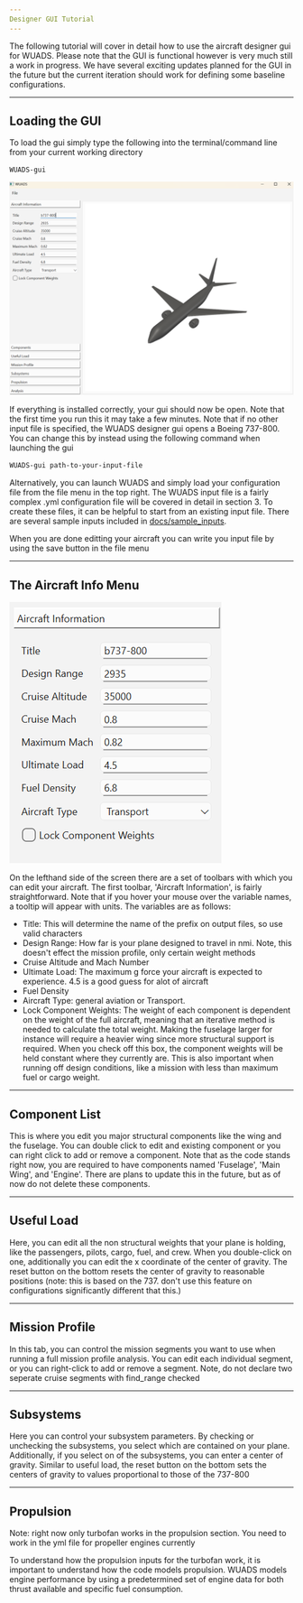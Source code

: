 ```yaml
---
Designer GUI Tutorial
---
```


The following tutorial will cover in detail how to use the aircraft designer
gui for WUADS. Please note that the GUI is functional however is very much still a 
work in progress. We have several exciting updates planned for the GUI in the future
but the current iteration should work for defining some baseline configurations.

---
Loading the GUI
---
To load the gui simply type the following into the terminal/command line from your current working
directory

```
WUADS-gui
```

![WUADS GUI](/docs/images/WUADS_gui.png)

If everything is installed correctly, your gui should now be open. Note that the first time you run this
it may take a few minutes. Note that if no other input file is specified, the WUADS designer gui opens
a Boeing 737-800. You can change this by instead using the following command when launching the gui

```bash
WUADS-gui path-to-your-input-file
```

Alternatively, you can launch WUADS and simply load your configuration file from the file menu
in the top right. The WUADS input file is a fairly complex .yml configuration file will be 
covered in detail in section 3. To create these files, it can be helpful to start from an existing
input file. There are several sample inputs included in [docs/sample_inputs](docs/sample_inputs).

When you are done editting your aircraft you can write you input file by using the save button in the file menu

---
The Aircraft Info Menu
---

![Aircraft Info Menu](/docs/images/aircraft_info.png)

On the lefthand side of the screen there are a set of toolbars with which you can edit your aircraft.
The first toolbar, 'Aircraft Information', is fairly straightforward. Note that if you hover your mouse
over the variable names, a tooltip will appear with units. The variables are as follows:

- Title: This will determine the name of the prefix on output files, so use valid characters
- Design Range: How far is your plane designed to travel in nmi. Note, this doesn't effect the mission profile,
only certain weight methods
- Cruise Altitude and Mach Number
- Ultimate Load: The maximum g force your aircraft is expected to experience. 4.5 is a good guess for alot of aircraft
- Fuel Density
- Aircraft Type: general aviation or Transport.
- Lock Component Weights: The weight of each component is dependent on the weight of the full aircraft, meaning 
that an iterative method is needed to calculate the total weight. Making the fuselage larger for instance will require a
heavier wing since more structural support is required. When you check off this box, the component weights will be held 
constant where they currently are. This is also important when running off design conditions, like a mission with less than 
maximum fuel or cargo weight.

---
Component List
---
This is where you edit you major structural components like the wing and the fuselage. You can double click to edit
and existing component or you can right click to add or remove a component. Note that as the code stands right now,
you are required to have components named 'Fuselage', 'Main Wing', and 'Engine'. There are plans to update this in the 
future, but as of now do not delete these components.

---
Useful Load
---
Here, you can edit all the non structural weights that your plane is holding, like the passengers, pilots, cargo, fuel,
and crew. When you double-click on one, additionally you can edit the x coordinate of the center of gravity.
The reset button on the bottom resets the center of gravity to reasonable positions (note: this is based on the 737. 
don't use this feature on configurations significantly different that this.)

---
Mission Profile
---
In this tab, you can control the mission segments you want to use when running a full mission profile analysis.
You can edit each individual segment, or you can right-click to add or remove a segment. Note, do not declare two 
seperate cruise segments with find_range checked

---
Subsystems
---
Here you can control your subsystem parameters. By checking or unchecking the subsystems, you select
which are contained on your plane. Additionally, if you select on of the subsystems, you can enter a center 
of gravity. Similar to useful load, the reset button on the bottom sets the centers of gravity 
to values proportional to those of the 737-800

---
Propulsion
---
Note: right now only turbofan works in the propulsion section. You need to work in the yml file for
propeller engines currently

To understand how the propulsion inputs for the turbofan work, it is important to understand how the code
models propulsion. WUADS models engine performance by using a predetermined set of engine data for both thrust available and 
specific fuel consumption.

